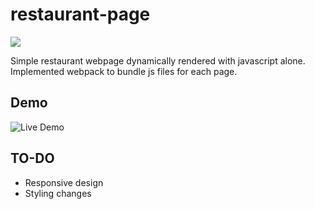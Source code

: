 # restaurant-page

![](preview/preview.png)

Simple restaurant webpage dynamically rendered with javascript alone. Implemented webpack to bundle js files for each page.

## Demo

![Live Demo](https://kmatic.github.io/restaurant-page/)

## TO-DO

- Responsive design
- Styling changes
